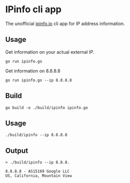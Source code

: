 # IPinfo cli app
The unofficial [ipinfo.io](https://ipinfo.io) cli app for IP address information.

## Usage
Get information on your actual external IP.
```shell
go run ipinfo.go
```

Get information on 8.8.8.8
```shell
go run ipinfo.go --ip 8.8.8.8
```

## Build
```shell
go build -o ./build/ipinfo ipinfo.go
```

## Usage
```shell
./build/ipinfo --ip 8.8.8.8
```

## Output
```shell
> ./build/ipinfo --ip 8.8.8.                                                                                                                        

8.8.8.8 - AS15169 Google LLC
US, California, Mountain View
```